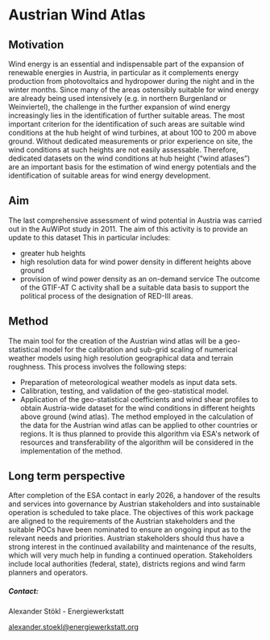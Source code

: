 # Austrian Wind Atlas
## Motivation
Wind energy is an essential and indispensable part of the expansion of renewable energies in Austria, in particular as it complements energy production from photovoltaics and hydropower during the night and in the winter months.
Since many of the areas ostensibly suitable for wind energy are already being used intensively (e.g. in northern Burgenland or Weinviertel), the challenge in the further expansion of wind energy increasingly lies in the identification of further suitable areas. The most important criterion for the identification of such areas are suitable wind conditions at the hub height of wind turbines, at about 100 to 200 m above ground. 
Without dedicated measurements or prior experience on site, the wind conditions at such heights are not easily assessable. Therefore, dedicated datasets on the wind conditions at hub height (“wind atlases”) are an important basis for the estimation of wind energy potentials and the identification of suitable areas for wind energy development.
## Aim
The last comprehensive assessment of wind potential in Austria was carried out in the AuWiPot study in 2011. The aim of this activity is to provide an update to this dataset 
This in particular includes:
* greater hub heights
* high resolution data for wind power density in different heights above ground
* provision of wind power density as an on-demand service
The outcome of the GTIF-AT C activity shall be a suitable data basis to support the political process of the designation of RED-III areas.
## Method
The main tool for the creation of the Austrian wind atlas will be a geo-statistical model for the calibration and sub-grid scaling of numerical weather models using high resolution geographical data and terrain roughness. 
This process involves the following steps:
* Preparation of meteorological weather models as input data sets.
*	Calibration, testing, and validation of the geo-statistical model.
*	Application of the geo-statistical coefficients and wind shear profiles to obtain Austria-wide dataset for the wind conditions in different heights above ground (wind atlas). 
The method employed in the calculation of the data for the Austrian wind atlas can be applied to other countries or regions. It is thus planned to provide this algorithm via ESA's network of resources and transferability of the algorithm will be considered in the implementation of the method.
## Long term perspective
After completion of the ESA contact in early 2026, a handover of the results and services into governance by Austrian stakeholders and into sustainable operation is scheduled to take place. The objectives of this work package are aligned to the requirements of the Austrian stakeholders and the suitable POCs have been nominated to ensure an ongoing input as to the relevant needs and priorities. Austrian stakeholders should thus have a strong interest in the continued availability and maintenance of the results, which will very much help in funding a continued operation.
Stakeholders include local authorities (federal, state), districts regions and wind farm planners and operators.
##### Contact: 
Alexander Stökl - Energiewerkstatt

alexander.stoekl@energiewerkstatt.org
